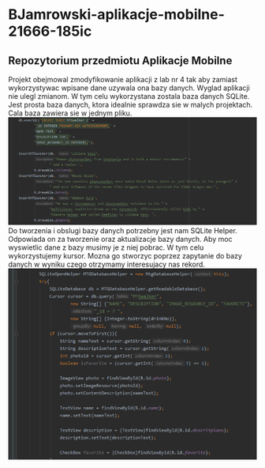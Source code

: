 # BJamrowski-aplikacje-mobilne-21666-185ic
## Repozytorium przedmiotu Aplikacje Mobilne

Projekt obejmowal zmodyfikowanie aplikacji z lab nr 4 tak aby zamiast wykorzystywac wpisane dane uzywala ona bazy danych. Wyglad aplikacji nie ulegl zmianom.
W tym celu wykorzystana zostala baza danych SQLite. Jest prosta baza danych, ktora idealnie sprawdza sie w malych projektach. Cala baza zawiera sie w jednym pliku.
![](./photos/21.png)
Do tworzenia i obslugi bazy danych potrzebny jest nam SQLite Helper. Odpowiada on za tworzenie oraz aktualizacje bazy danych. Aby moc wyswietlic dane z bazy 
musimy je z niej pobrac. W tym celu wykorzystujemy kursor. Mozna go stworzyc poprzez zapytanie do bazy danych w wyniku czego otrzymamy interesujacy nas rekord.
![](./photos/22.png)
